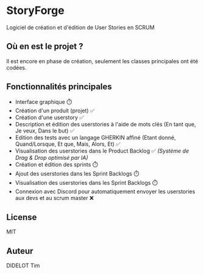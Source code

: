 # StoryForge
Logiciel de création et d'édition de User Stories en SCRUM

## Où en est le projet ?
Il est encore en phase de création, seulement les classes principales ont été codées.

## Fonctionnalités principales
- Interface graphique ⏱️
- Création d'un produit (projet) ✅
- Création d'une userstory ✅
- Description et édition des userstories à l'aide de mots clés (En tant que, Je veux, Dans le but) ✅
- Edition des tests avec un langage GHERKIN affiné (Etant donné, Quand/Lorsque, Et que, Mais, Alors, Et) ✅
- Visualisation des userstories dans le Product Backlog ✅ *(Système de Drag & Drop optimisé par IA)*
- Création et édition des sprints ⏱️
- Ajout des userstories dans les Sprint Backlogs ⏱️
- Visualisation des userstories dans les Sprint Backlogs ⏱️
- Connexion avec Discord pour automatiquement envoyer les userstories aux devs et au scrum master ❌ 

## License
MIT

## Auteur
DIDELOT Tim
